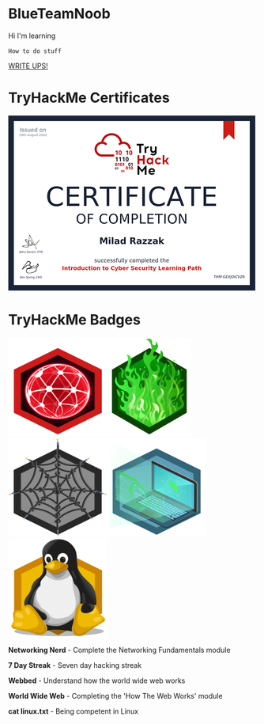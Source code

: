 # BlueTeamNoob

Hi I'm learning
````
How to do stuff
````
[WRITE UPS!](https://github.com/MiloRaz92/THM-WRITE-UPS)

# TryHackMe Certificates
<img src="https://github.com/MiloRaz92/BlueTeamNoob/blob/main/Intro%20to%20Cyber%20Security%20Certificate%20resized.png?raw=true">


# TryHackMe Badges

<img src="https://raw.githubusercontent.com/MiloRaz92/BlueTeamNoob/51d3ac69393ec83810e4925b5ff4846f11d7353b/networkfundamentals.svg" width="200" height="200"><img src="https://raw.githubusercontent.com/MiloRaz92/BlueTeamNoob/f4ac30573beb341136f390f6caceb82bf1a15ebd/7%20day%20streak.svg" with="200" height="200"><img src="https://raw.githubusercontent.com/MiloRaz92/BlueTeamNoob/413ebdbfb71c3c4bb074f4a836d08110e0dd4c77/webbed.svg" width="200" height="200"><img src="https://raw.githubusercontent.com/MiloRaz92/BlueTeamNoob/ed3ea724728d20d6458e238c74cf3c23ce9de64c/howthewebworks.svg" width="200" height="200"><img src="https://raw.githubusercontent.com/MiloRaz92/BlueTeamNoob/48d027a2a4d7b7c61238ad5156c5814908f9d2c1/linux.svg" width="200" height="200">

<b>Networking Nerd</b> - Complete the Networking Fundamentals module

<b>7 Day Streak</b> - Seven day hacking streak

<b>Webbed</b> - Understand how the world wide web works

<b>World Wide Web</b> - Completing the 'How The Web Works' module

<b>cat linux.txt</b> - Being competent in Linux
